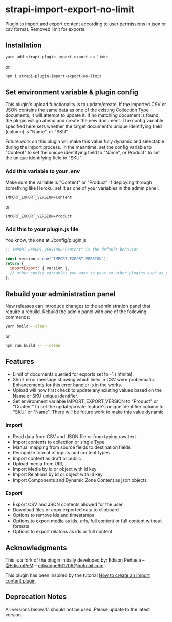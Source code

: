 # strapi-import-export-no-limit

Plugin to import and export content according to user permissions in json or csv format. Removed limit for exports.

## Installation

```bash
yarn add strapi-plugin-import-export-no-limit
```

or

```bash
npm i strapi-plugin-import-export-no-limit
```

## Set environment variable & plugin config

This plugin's upload functionality is to update/create. If the imported CSV or JSON contains the same data as one of the existing Collection Type documents, it will attempt to update it. If no matching document is found, the plugin will go ahead and create the new document. The config variable specified here sets whether the target document's unique identifying field (column) is "Name", or "SKU".

Future work on this plugin will make this value fully dynamic and selectable during the import process.
In the meantime, set the config variable to "Content" to set the unique identifying field to "Name", or Product" to set the unique identifying field to "SKU"

### Add this variable to your .env

Make sure the variable is "Content" or "Product"
If deploying through something like Heroku, set it as one of your variables in the admin panel.

```
IMPORT_EXPORT_VERSION=Content
```

or

```
IMPORT_EXPORT_VERSION=Product
```

### Add this to your plugin.js file

You know, the one at ./config/plugin.js

```javascript
// IMPORT_EXPORT_VERSION="Content" is the default behavior.

const version = env('IMPORT_EXPORT_VERSION');
return {
  importExport: { version },
  // other config variables you want to pass to other plugins such as providerData for strapi-provider-upload-aws-S3
};
```

## Rebuild your administration panel

New releases can introduce changes to the administration panel that require a rebuild. Rebuild the admin panel with one of the following commands:

```bash
yarn build --clean
```

or

```bash
npm run build -- --clean
```

## Features

- Limit of documents queried for exports set to -1 (infinite).
- Short error message showing which lines in CSV were problematic. Enhancements for this error handler is in the works.
- Upload will now first check to update any existing values based on the Name or SKU unique identifier.
- Set environment variable IMPORT_EXPORT_VERSION to "Product" or "Content" to set the update/create feature's unique identifier column to "SKU" or "Name". There will be future work to make this value dynamic.

### Import

- Read data from CSV and JSON file or from typing raw text
- Import contents to collection or single Type
- Manual mapping from source fields to destination fields
- Recognize format of inputs and content types
- Import content as draft or public
- Upload media from URL
- Import Media by id or object with id key
- Import Relations by id or object with id key
- Import Components and Dynamic Zone Content as json objects

### Export

- Export CSV and JSON contents allowed for the user
- Download files or copy exported data to clipboard
- Options to remove ids and timestamps
- Options to export media as ids, urls, full content or full content without formats
- Options to export relatons as ids or full content

## Acknowledgments

This is a fork of the plugin initially developed by: Edison Peñuela – [@EdisonPeM](https://github.com/EdisonPeM/) – edisonpe961206@hotmail.com

This plugin has been inspired by the tutorial [How to create an import content plugin](https://strapi.io/blog/how-to-create-an-import-content-plugin-part-1-4)

## Deprecation Notes

All versions below 1.1 should not be used. Please update to the latest version.
